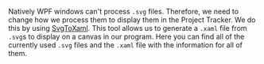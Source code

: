 Natively WPF windows can't process `.svg` files. Therefore, we need to
change how we process them to display them in the Project Tracker.
We do this by using [SvgToXaml](https://github.com/BerndK/SvgToXaml).
This tool allows us to generate a `.xaml` file from `.svg`s to display
on a canvas in our program. Here you can find all of the currently
used `.svg` files and the `.xaml` file with the information for all
of them.
